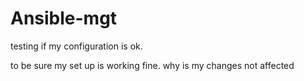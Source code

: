 # Ansible-mgt

testing if my configuration is ok.

to be sure my set up is working fine.
why is my changes not affected
